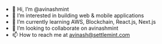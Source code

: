 - 👋 Hi, I’m @avinashmint
- 👀 I’m interested in building web & mobile applications
- 🌱 I’m currently learning AWS, Blockchain, React.js, Next.js
- 💞️ I’m looking to collaborate on avinashmint
- 📫 How to reach me at avinash@settlemint.com

<!---
avinashmint/avinashmint is a ✨ special ✨ repository because its `README.md` (this file) appears on your GitHub profile.
You can click the Preview link to take a look at your changes.
--->

